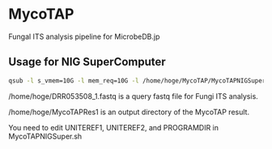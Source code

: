 # MycoTAP
Fungal ITS analysis pipeline for MicrobeDB.jp

## Usage for NIG SuperComputer

```bash
qsub -l s_vmem=10G -l mem_req=10G -l /home/hoge/MycoTAP/MycoTAPNIGSuper.sh /home/hoge/DRR053508_1.fastq /home/hoge/MycoTAPRes1
```
/home/hoge/DRR053508_1.fastq is a query fastq file for Fungi ITS analysis.

/home/hoge/MycoTAPRes1 is an output directory of the MycoTAP result.

You need to edit UNITEREF1, UNITEREF2, and PROGRAMDIR in MycoTAPNIGSuper.sh 

